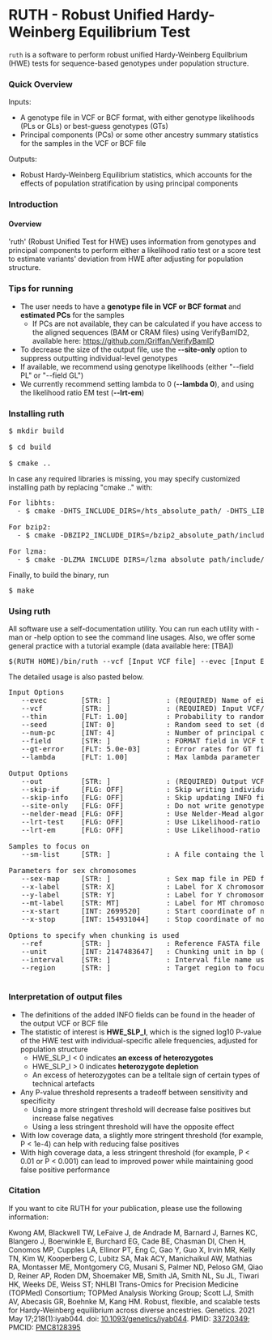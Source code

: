 # RUTH - Robust Unified Hardy-Weinberg Equilibrium Test

`ruth` is a software to perform robust unified Hardy-Weinberg Equilbrium (HWE) tests for sequence-based genotypes under population structure.

### Quick Overview

Inputs: 
 * A genotype file in VCF or BCF format, with either genotype likelihoods (PLs or GLs) or best-guess genotypes (GTs)
 * Principal components (PCs) or some other ancestry summary statistics for the samples in the VCF or BCF file
 
Outputs:
 * Robust Hardy-Weinberg Equilibrium statistics, which accounts for the effects of population stratification by using principal components

### Introduction

#### Overview

'ruth' (Robust Unified Test for HWE) uses information from genotypes and principal components to perform either a likelihood ratio test or a score test to estimate variants' deviation from HWE after adjusting for population structure. 

### Tips for running

 * The user needs to have a **genotype file in VCF or BCF format** and **estimated PCs** for the samples 
     * If PCs are not available, they can be calculated if you have access to the aligned sequences (BAM or CRAM files) using VerifyBamID2, available here: https://github.com/Griffan/VerifyBamID
 * To decrease the size of the output file, use the **--site-only** option to suppress outputting individual-level genotypes
 * If available, we recommend using genotype likelihoods (either "--field PL" or "--field GL")
 * We currently recommend setting lambda to 0 (**--lambda 0**), and using the likelihood ratio EM test (**--lrt-em**)

### Installing ruth

<pre>
$ mkdir build

$ cd build

$ cmake ..
</pre>

In case any required libraries is missing, you may specify customized installing path by replacing "cmake .." with:

<pre>
For libhts:
  - $ cmake -DHTS_INCLUDE_DIRS=/hts_absolute_path/ -DHTS_LIBRARIES=/hts_absolute_path/libhts.a ..

For bzip2:
  - $ cmake -DBZIP2_INCLUDE_DIRS=/bzip2_absolute_path/include/ -DBZIP2_LIBRARIES=/bzip2_absolute_path/lib/libbz2.a ..

For lzma:
  - $ cmake -DLZMA_INCLUDE_DIRS=/lzma_absolute_path/include/ -DLZMA_LIBRARIES=/lzma_absolute_path/lib/liblzma.a ..
</pre>

Finally, to build the binary, run

<pre>
$ make
</pre>

### Using ruth
All software use a self-documentation utility. You can run each utility with -man or -help option to see the command line usages. Also, we offer some general practice with a tutorial example (data available here: [TBA])

<pre>
$(RUTH_HOME)/bin/ruth --vcf [Input VCF file] --evec [Input EigenVector] --out [Output]
</pre>

The detailed usage is also pasted below.

<pre>
Input Options
   --evec        [STR: ]             : (REQUIRED) Name of eigenvector file, where each line contains [SAMPLE_ID] [PC1] [PC2] ..... The number of PCs could be larger than parameters specified by --num-PC
   --vcf         [STR: ]             : (REQUIRED) Input VCF/BCF file
   --thin        [FLT: 1.00]         : Probability to randomly sample variants from BCF
   --seed        [INT: 0]            : Random seed to set (default is to use the clock time)
   --num-pc      [INT: 4]            : Number of principal componentds to be used from the file specified by --evec 
   --field       [STR: ]             : FORMAT field in VCF to extract the genotype likelihood or genotypes from. Only PL, GL, GT are allowed currently
   --gt-error    [FLT: 5.0e-03]      : Error rates for GT field when --field GT option is used. Ignored for other fields
   --lambda      [FLT: 1.00]         : Max lambda parameter

Output Options
   --out         [STR: ]             : (REQUIRED) Output VCF file to write with ISHWEZ and ISIBC statistics and IF format field
   --skip-if     [FLG: OFF]          : Skip writing individual-specific allele frequency for each sample in output VCF/BCF
   --skip-info   [FLG: OFF]          : Skip updating INFO field for each sample in output VCF/BCF
   --site-only   [FLG: OFF]          : Do not write genotype information, and writes only site information (up to INFO field) in output VCF/BCF
   --nelder-mead [FLG: OFF]          : Use Nelder-Mead algorithm (instead of EM) when estimating individual-specific allele frequencies
   --lrt-test    [FLG: OFF]          : Use Likelihood-ratio test with Nelder-Mead algorithm (instead of score test) for performing HWE test
   --lrt-em      [FLG: OFF]          : Use Likelihood-ratio test with EM algorithm (instead of score test) for performing HWE test

Samples to focus on
   --sm-list     [STR: ]             : A file containg the list of sample IDs to subset

Parameters for sex chromosomes
   --sex-map     [STR: ]             : Sex map file in PED format or tsv file with [ID,SEX in X ploidy]
   --x-label     [STR: X]            : Label for X chromosome
   --y-label     [STR: Y]            : Label for Y chromosome
   --mt-label    [STR: MT]           : Label for MT chromosome
   --x-start     [INT: 2699520]      : Start coordinate of non-PAR X region
   --x-stop      [INT: 154931044]    : Stop coordinate of non-PAR X region

Options to specify when chunking is used
   --ref         [STR: ]             : Reference FASTA file name (required only when chunking is used)
   --unit        [INT: 2147483647]   : Chunking unit in bp (specify only with --ref together
   --interval    [STR: ]             : Interval file name used for chunking (specify only when chunking is used without --ref
   --region      [STR: ]             : Target region to focus on

</pre>

### Interpretation of output files

 * The definitions of the added INFO fields can be found in the header of the output VCF or BCF file
 * The statistic of interest is **HWE_SLP_I**, which is the signed log10 P-value of the HWE test with individual-specific allele frequencies, adjusted for population structure
    * HWE_SLP_I < 0 indicates **an excess of heterozygotes**
    * HWE_SLP_I > 0 indicates **heterozygote depletion**
    * An excess of heterozygotes can be a telltale sign of certain types of technical artefacts
 * Any P-value threshold represents a tradeoff between sensitivity and specificity
    * Using a more stringent threshold will decrease false positives but increase false negatives
    * Using a less stringent threshold will have the opposite effect
 * With low coverage data, a slightly more stringent threshold (for example, P < 1e-4) can help with reducing false positives
 * With high coverage data, a less stringent threshold (for example, P < 0.01 or P < 0.001) can lead to improved power while maintaining good false positive performance

### Citation

If you want to cite RUTH for your publication, please use the following information:

Kwong AM, Blackwell TW, LeFaive J, de Andrade M, Barnard J, Barnes KC, Blangero J, Boerwinkle E, Burchard EG, Cade BE, Chasman DI, Chen H, Conomos MP, Cupples LA, Ellinor PT, Eng C, Gao Y, Guo X, Irvin MR, Kelly TN, Kim W, Kooperberg C, Lubitz SA, Mak ACY, Manichaikul AW, Mathias RA, Montasser ME, Montgomery CG, Musani S, Palmer ND, Peloso GM, Qiao D, Reiner AP, Roden DM, Shoemaker MB, Smith JA, Smith NL, Su JL, Tiwari HK, Weeks DE, Weiss ST; NHLBI Trans-Omics for Precision Medicine (TOPMed) Consortium; TOPMed Analysis Working Group; Scott LJ, Smith AV, Abecasis GR, Boehnke M, Kang HM. Robust, flexible, and scalable tests for Hardy-Weinberg equilibrium across diverse ancestries. Genetics. 2021 May 17;218(1):iyab044. doi: [10.1093/genetics/iyab044](https://doi.org/10.1093%2Fgenetics%2Fiyab044). PMID: [33720349](https://pubmed.ncbi.nlm.nih.gov/33720349/); PMCID: [PMC8128395](https://www.ncbi.nlm.nih.gov/pmc/articles/PMC8128395/)
  
